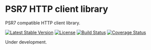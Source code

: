 # PSR7 HTTP client library

PSR7 compatible HTTP client library.

[![Latest Stable Version](https://poser.pugx.org/mekras/psr7-client/v/stable.png)](https://packagist.org/packages/mekras/psr7-client)
[![License](https://poser.pugx.org/mekras/psr7-client/license.png)](https://packagist.org/packages/mekras/psr7-client)
[![Build Status](https://travis-ci.org/mekras/psr7-client.svg?branch=develop)](https://travis-ci.org/mekras/psr7-client)
[![Coverage Status](https://coveralls.io/repos/mekras/psr7-client/badge.png?branch=master)](https://coveralls.io/r/mekras/psr7-client?branch=master)

Under development.
